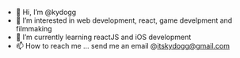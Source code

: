 - 👋 Hi, I’m @kydogg
- 👀 I’m interested in web development, react, game develpment and filmmaking 
- 🌱 I’m currently learning reactJS and iOS development
- 📫 How to reach me ... send me an email @itskydogg@gmail.com

<!---
kydogg/kydogg is a ✨ special ✨ repository because its `README.md` (this file) appears on your GitHub profile.
You can click the Preview link to take a look at your changes.
--->
